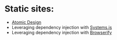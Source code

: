 # Static sites:

- [Atomic Design](http://atomicdesign.bradfrost.com/table-of-contents/)
- Leveraging dependency injection with [Systems.js](https://github.com/systemjs/systemjs)
- Leveraging dependency injection with [Browserify](http://browserify.org/)

